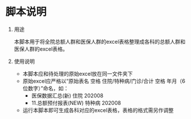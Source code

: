 # 脚本说明

1. 用途

   本脚本用于将全院总额人群和医保人群的excel表格整理成各科的总额人群和医保人群的excel表格。

2. 使用说明

   - 本脚本应和待处理的原始excel放在同一文件夹下
   - 原始excel应严格以“原始表名 空格 住院/特种病/门诊/合计 空格 年月（6位数字）”命名，如：
     - 医保数据汇总(新) 住院 202008
     - 11.总额预付报表(NEW) 特种病 202008
   - 运行本脚本即可生成各科对应的excel表格，表格的格式需另作调整

